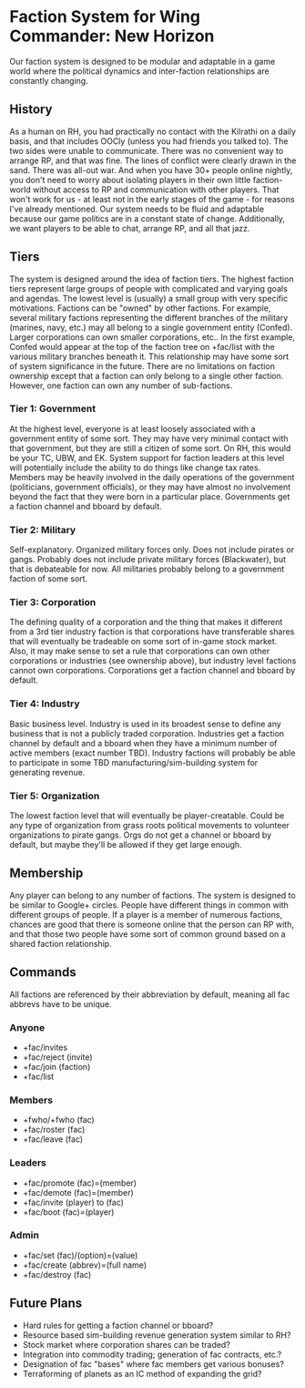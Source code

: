 # Faction System for Wing Commander: New Horizon

Our faction system is designed to be modular and adaptable in a game world
where the political dynamics and inter-faction relationships are constantly
changing.  

## History

As a human on RH, you had practically no contact with the Kilrathi on a daily
basis, and that includes OOCly (unless you had friends you talked to). The two
sides were unable to communicate. There was no convenient way to arrange RP,
and that was fine. The lines of conflict were clearly drawn in the sand. There
was all-out war. And when you have 30+ people online nightly, you don't need to
worry about isolating players in their own little faction-world without access
to RP and communication with other players. That won't work for us - at least
not in the early stages of the game - for reasons I've already mentioned. Our
system needs to be fluid and adaptable because our game politics are in a
constant state of change. Additionally, we want players to be able to chat,
arrange RP, and all that jazz. 

## Tiers

The system is designed around the idea of faction tiers.  The highest faction
tiers represent large groups of people with complicated and varying goals and
agendas.  The lowest level is (usually) a small group with very specific
motivations.  Factions can be "owned" by other factions.  For example, several
military factions representing the different branches of the military (marines,
navy, etc.) may all belong to a single government entity (Confed).  Larger
corporations can own smaller corporations, etc.. In the first example, Confed
would appear at the top of the faction tree on +fac/list with the various
military branches beneath it.  This relationship may have some sort of system
significance in the future.  There are no limitations on faction ownership
except that a faction can only belong to a single other faction.  However, one
faction can own any number of sub-factions.  

### Tier 1: Government

At the highest level, everyone is at least loosely associated with a government entity
of some sort. They may have very minimal contact with that government, but they
are still a citizen of some sort. On RH, this would be your TC, UBW, and EK.
System support for faction leaders at this level will potentially include the
ability to do things like change tax rates.  Members may be heavily involved in
the daily operations of the government (politicians, government officials), or
they may have almost no involvement beyond the fact that they were born in a
particular place.  Governments get a faction channel and bboard by default.

### Tier 2: Military

Self-explanatory.  Organized military forces only.  Does not include pirates or
gangs.  Probably does not include private military forces (Blackwater), but
that is debateable for now.  All militaries probably belong to a government
faction of some sort.

### Tier 3: Corporation

The defining quality of a corporation and the thing that makes it different
from a 3rd tier industry faction is that corporations have transferable shares
that will eventually be tradeable on some sort of in-game stock market. Also,
it may make sense to set a rule that corporations can own other corporations or
industries (see ownership above), but industry level factions cannot own
corporations.  Corporations get a faction channel and bboard by default.

### Tier 4: Industry

Basic business level.  Industry is used in its broadest sense to define any
business that is not a publicly traded corporation.  Industries get a faction
channel by default and a bboard when they have a minimum number of active
members (exact number TBD).  Industry factions will probably be able to
participate in some TBD manufacturing/sim-building system for generating
revenue.

### Tier 5: Organization

The lowest faction level that will eventually be player-creatable.  Could be
any type of organization from grass roots political movements to volunteer
organizations to pirate gangs.  Orgs do not get a channel or bboard by default,
but maybe they'll be allowed if they get large enough.

## Membership

Any player can belong to any number of factions.  The system is designed to be
similar to Google+ circles.  People have different things in common with
different groups of people.  If a player is a member of numerous factions,
chances are good that there is someone online that the person can RP with, and
that those two people have some sort of common ground based on a shared faction
relationship.

## Commands

All factions are referenced by their abbreviation by default, meaning all fac
abbrevs have to be unique.  

### Anyone

* +fac/invites
* +fac/reject (invite)
* +fac/join (faction)
* +fac/list

### Members

* +fwho/+fwho (fac)
* +fac/roster (fac)
* +fac/leave (fac)

### Leaders

* +fac/promote (fac)=(member)
* +fac/demote (fac)=(member)
* +fac/invite (player) to (fac)
* +fac/boot (fac)=(player)

### Admin

* +fac/set (fac)/(option)=(value)
* +fac/create (abbrev)=(full name)
* +fac/destroy (fac)

## Future Plans

* Hard rules for getting a faction channel or bboard?
* Resource based sim-building revenue generation system similar to RH?
* Stock market where corporation shares can be traded?
* Integration into commodity trading; generation of fac contracts, etc.?
* Designation of fac "bases" where fac members get various bonuses?
* Terraforming of planets as an IC method of expanding the grid?
